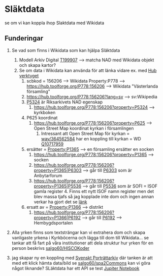 # Släktdata
se om vi kan koppla ihop Slaktdata med Wikidata

## Funderingar
1. Se vad som finns i Wikidata som kan hjälpa Släktdata
     1. Modell Arkiv Digital [T199907](https://phabricator.wikimedia.org/T199907) --> matcha NAD med Wikidata objekt och skapa kartor?
     1. Se om data i Wikidata kan använda för att länka vidare ex. med [Hub verktyget](https://hub.toolforge.org/)
        1. scbkod = 156206 --> Wikidata Property:P778 --> https://hub.toolforge.org/P778:156206 --> Wikidata "Västerlanda församling"
        2. https://hub.toolforge.org/P778:156206?lang=sv --> sv:Wikipedia
        3. [P5324](https://www.wikidata.org/wiki/Property:P5324) är Riksarkivets NAD egenskap
            1. https://hub.toolforge.org/P778:156206?property=P5324  --> kyrkboken
        2. P625 koordinat
            1. https://hub.toolforge.org/P778:156206?property=P625 --> Open Street Map koordinat kyrkan i församlingen
               1. Intressant att Open Street Map för kyrkan = [way/364562584](https://www.openstreetmap.org/way/364562584) har en koppling till kyrkan = WD [Q10717959](https://www.wikidata.org/wiki/Q10717959)
        1. ersätter = [Property:P1365](https://www.wikidata.org/wiki/Property:P1365) --> en församling ersätter en socken
            1. https://hub.toolforge.org/P778:156206?property=P1365 --> socken
            2. https://hub.toolforge.org/P778:156206?property=P1365|P6303  --> går till [P6303](https://www.wikidata.org/wiki/Property:P6303) som är Anbytarforum
            3. https://hub.toolforge.org/P778:156206?property=P1365|P5536  --> går till [P5536](https://www.wikidata.org/wiki/Property:P5536) som är SOFI = ISOF gamla register
                 4. Finns ett nytt ISOF namn register men det blev massa tjafs så jag kopplade inte dom och ingen annan verkar ha gjort det se [länk](https://www.wikidata.org/wiki/Wikidata:Property_proposal/Place#ISOF_Place_(en)_%E2%80%93_(V%C3%A4nligen_%C3%B6vers%C3%A4tt_detta_till_svenska.))
        1. ersatt av = [Property:P1366](https://www.wikidata.org/wiki/Property:P1366) --> distrikt
            1. https://hub.toolforge.org/P778:156206?property=P1366|P6192 --> går till [P6192](https://www.wikidata.org/wiki/Property:P6192) --> Hembygdsportalen

3. Alla yrken finns som textsträngar kan vi extrahera dom och skapa vanligaste yrkena i Kyrkböcerna och lägga till dom till Wikidata... se tankar att få fart på våra institutioner att dela struktur hur yrken för en person beskrivs [salgo60/HISCOKoder](https://github.com/salgo60/HISCOKoder)
4. jag skapar ny en koppling med [Svenskt Porträttarkiv]() där tanken är att med ett klick hämta data/bild se [salgo60/spa2Commons](https://github.com/salgo60/spa2Commons) kan vi göra något liknande? SLäktdata har ett API se test [Jupiter Notebook](https://github.com/salgo60/slaktdata/blob/main/Jupyter/Slaktdata.ipynb)
    
